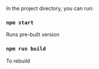In the project directory, you can run:

### `npm start`

Runs pre-built version

### `npm run build`

To rebuild
